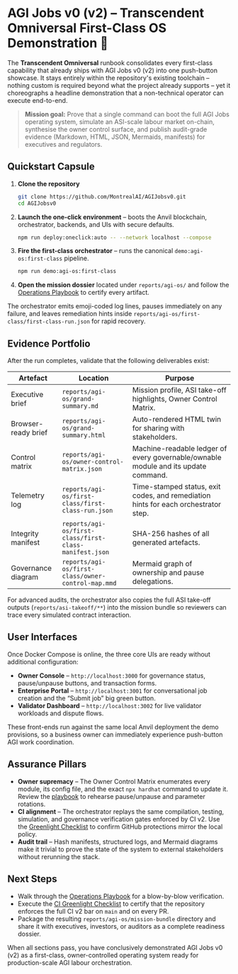 # AGI Jobs v0 (v2) – Transcendent Omniversal First-Class OS Demonstration 🚀

The **Transcendent Omniversal** runbook consolidates every first-class capability that already ships with AGI Jobs v0 (v2) into one push-button showcase. It stays entirely within the repository's existing toolchain – nothing custom is required beyond what the project already supports – yet it choreographs a headline demonstration that a non-technical operator can execute end-to-end.

> **Mission goal:** Prove that a single command can boot the full AGI Jobs operating system, simulate an ASI-scale labour market on-chain, synthesise the owner control surface, and publish audit-grade evidence (Markdown, HTML, JSON, Mermaids, manifests) for executives and regulators.

## Quickstart Capsule

1. **Clone the repository**
   ```bash
   git clone https://github.com/MontrealAI/AGIJobsv0.git
   cd AGIJobsv0
   ```
2. **Launch the one-click environment** – boots the Anvil blockchain, orchestrator, backends, and UIs with secure defaults.
   ```bash
   npm run deploy:oneclick:auto -- --network localhost --compose
   ```
3. **Fire the first-class orchestrator** – runs the canonical `demo:agi-os:first-class` pipeline.
   ```bash
   npm run demo:agi-os:first-class
   ```
4. **Open the mission dossier** located under `reports/agi-os/` and follow the [Operations Playbook](./OPERATIONS-PLAYBOOK.md) to certify every artifact.

The orchestrator emits emoji-coded log lines, pauses immediately on any failure, and leaves remediation hints inside `reports/agi-os/first-class/first-class-run.json` for rapid recovery.

## Evidence Portfolio

After the run completes, validate that the following deliverables exist:

| Artefact | Location | Purpose |
| --- | --- | --- |
| Executive brief | `reports/agi-os/grand-summary.md` | Mission profile, ASI take-off highlights, Owner Control Matrix. |
| Browser-ready brief | `reports/agi-os/grand-summary.html` | Auto-rendered HTML twin for sharing with stakeholders. |
| Control matrix | `reports/agi-os/owner-control-matrix.json` | Machine-readable ledger of every governable/ownable module and its update command. |
| Telemetry log | `reports/agi-os/first-class/first-class-run.json` | Time-stamped status, exit codes, and remediation hints for each orchestrator step. |
| Integrity manifest | `reports/agi-os/first-class/first-class-manifest.json` | SHA-256 hashes of all generated artefacts. |
| Governance diagram | `reports/agi-os/first-class/owner-control-map.mmd` | Mermaid graph of ownership and pause delegations. |

For advanced audits, the orchestrator also copies the full ASI take-off outputs (`reports/asi-takeoff/**`) into the mission bundle so reviewers can trace every simulated contract interaction.

## User Interfaces

Once Docker Compose is online, the three core UIs are ready without additional configuration:

- **Owner Console** – `http://localhost:3000` for governance status, pause/unpause buttons, and transaction forms.
- **Enterprise Portal** – `http://localhost:3001` for conversational job creation and the “Submit job” big green button.
- **Validator Dashboard** – `http://localhost:3002` for live validator workloads and dispute flows.

These front-ends run against the same local Anvil deployment the demo provisions, so a business owner can immediately experience push-button AGI work coordination.

## Assurance Pillars

- **Owner supremacy** – The Owner Control Matrix enumerates every module, its config file, and the exact `npx hardhat` command to update it. Review the [playbook](./OPERATIONS-PLAYBOOK.md) to rehearse pause/unpause and parameter rotations.
- **CI alignment** – The orchestrator replays the same compilation, testing, simulation, and governance verification gates enforced by CI v2. Use the [Greenlight Checklist](./CI-GREENLIGHT.md) to confirm GitHub protections mirror the local policy.
- **Audit trail** – Hash manifests, structured logs, and Mermaid diagrams make it trivial to prove the state of the system to external stakeholders without rerunning the stack.

## Next Steps

- Walk through the [Operations Playbook](./OPERATIONS-PLAYBOOK.md) for a blow-by-blow verification.
- Execute the [CI Greenlight Checklist](./CI-GREENLIGHT.md) to certify that the repository enforces the full CI v2 bar on `main` and on every PR.
- Package the resulting `reports/agi-os/mission-bundle` directory and share it with executives, investors, or auditors as a complete readiness dossier.

When all sections pass, you have conclusively demonstrated AGI Jobs v0 (v2) as a first-class, owner-controlled operating system ready for production-scale AGI labour orchestration.

